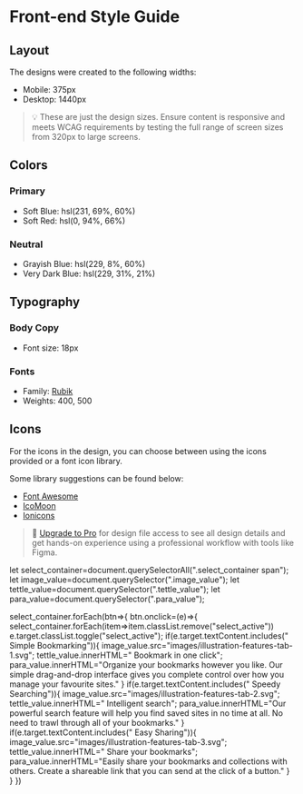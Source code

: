 # Front-end Style Guide

## Layout

The designs were created to the following widths:

- Mobile: 375px
- Desktop: 1440px

> 💡 These are just the design sizes. Ensure content is responsive and meets WCAG requirements by testing the full range of screen sizes from 320px to large screens.

## Colors

### Primary

- Soft Blue: hsl(231, 69%, 60%)
- Soft Red: hsl(0, 94%, 66%)

### Neutral

- Grayish Blue: hsl(229, 8%, 60%)
- Very Dark Blue: hsl(229, 31%, 21%)

## Typography

### Body Copy

- Font size: 18px

### Fonts

- Family: [Rubik](https://fonts.google.com/specimen/Rubik)
- Weights: 400, 500

## Icons

For the icons in the design, you can choose between using the icons provided or a font icon library.

Some library suggestions can be found below:

- [Font Awesome](https://fontawesome.com)
- [IcoMoon](https://icomoon.io)
- [Ionicons](https://ionicons.com)

> 💎 [Upgrade to Pro](https://www.frontendmentor.io/pro?ref=style-guide) for design file access to see all design details and get hands-on experience using a professional workflow with tools like Figma.













let select_container=document.querySelectorAll(".select_container span");
let image_value=document.querySelector(".image_value");
let tettle_value=document.querySelector(".tettle_value");
let para_value=document.querySelector(".para_value");

select_container.forEach(btn=>{
    btn.onclick=(e)=>{
        select_container.forEach(item=>item.classList.remove("select_active"))
        e.target.classList.toggle("select_active");
        if(e.target.textContent.includes(" Simple Bookmarking")){
            image_value.src="images/illustration-features-tab-1.svg";
            tettle_value.innerHTML=" Bookmark in one click";
            para_value.innerHTML="Organize your bookmarks however you like. Our simple drag-and-drop interface gives you complete control over how you manage your favourite sites."
        }
        if(e.target.textContent.includes(" Speedy Searching")){
            image_value.src="images/illustration-features-tab-2.svg";
            tettle_value.innerHTML="  Intelligent search";
            para_value.innerHTML="Our powerful search feature will help you find saved sites in no time at all. No need to trawl through all of your bookmarks."
        }
        if(e.target.textContent.includes(" Easy Sharing")){
            image_value.src="images/illustration-features-tab-3.svg";
            tettle_value.innerHTML=" Share your bookmarks";
            para_value.innerHTML="Easily share your bookmarks and collections with others. Create a shareable link that you can send at the click of a button."
        }
    }
})